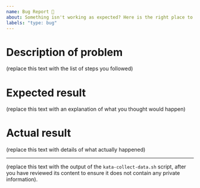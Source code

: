 ```yaml
---
name: Bug Report 🐞
about: Something isn't working as expected? Here is the right place to report.
labels: "type: bug"
---
```


# Description of problem

(replace this text with the list of steps you followed)

# Expected result

(replace this text with an explanation of what you thought would happen)

# Actual result

(replace this text with details of what actually happened)

---

(replace this text with the output of the `kata-collect-data.sh` script, after
you have reviewed its content to ensure it does not contain any private
information).
